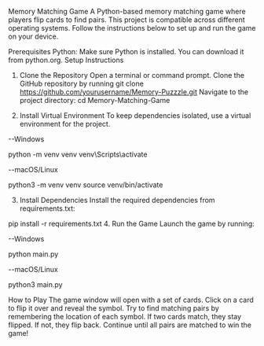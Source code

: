Memory Matching Game
A Python-based memory matching game where players flip cards to find pairs. This project is compatible across different operating systems. Follow the instructions below to set up and run the game on your device.

Prerequisites
Python: Make sure Python is installed. You can download it from python.org.
Setup Instructions
1. Clone the Repository
Open a terminal or command prompt.
Clone the GitHub repository by running
git clone https://github.com/yourusername/Memory-Puzzzle.git
Navigate to the project directory:
cd Memory-Matching-Game


2. Install Virtual Environment 
To keep dependencies isolated, use a virtual environment for the project.

--Windows

python -m venv venv
venv\Scripts\activate

--macOS/Linux

python3 -m venv venv
source venv/bin/activate

3. Install Dependencies
Install the required dependencies from requirements.txt:

pip install -r requirements.txt
4. Run the Game
Launch the game by running:

--Windows

python main.py

--macOS/Linux

python3 main.py


How to Play
The game window will open with a set of cards.
Click on a card to flip it over and reveal the symbol.
Try to find matching pairs by remembering the location of each symbol.
If two cards match, they stay flipped. If not, they flip back.
Continue until all pairs are matched to win the game!



